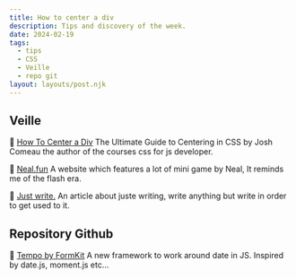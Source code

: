 ```yaml
---
title: How to center a div
description: Tips and discovery of the week.
date: 2024-02-19
tags:
  - tips
  - CSS
  - Veille
  - repo git
layout: layouts/post.njk
---
```


## Veille

📗 [How To Center a Div](https://www.joshwcomeau.com/css/center-a-div/)
The Ultimate Guide to Centering in CSS by Josh Comeau the author of the courses css for js developer.

🥳 [Neal.fun](https://neal.fun/)
A website which features a lot of mini game by Neal, It reminds me of the flash era.

📗 [Just write.](https://www.sarasoueidan.com/desk/just-write/)
An article about juste writing, write anything but write in order to get used to it.

## Repository Github

🐙 [Tempo by FormKit](https://tempo.formkit.com/)
A new framework to work around date in JS. Inspired by date.js, moment.js etc…
